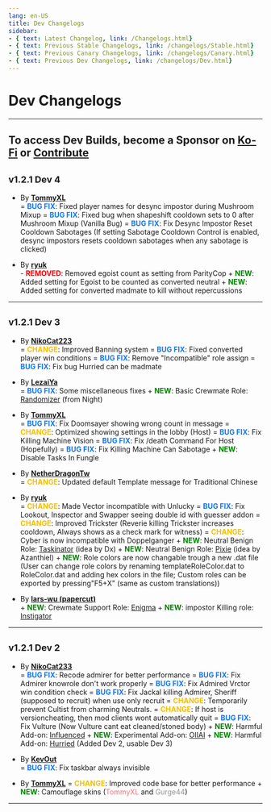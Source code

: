 ```yaml
---
lang: en-US
title: Dev Changelogs
sidebar:
- { text: Latest Changelog, link: /Changelogs.html}
- { text: Previous Stable Changelogs, link: /changelogs/Stable.html}
- { text: Previous Canary Changelogs, link: /changelogs/Canary.html}
- { text: Previous Dev Changelogs, link: /changelogs/Dev.html}
---
```


# Dev Changelogs
----
To access Dev Builds, become a Sponsor on [Ko-Fi](https://ko-fi.com/tohen) or [Contribute](https://github.com/0xDrMoe/TownofHost-Enhanced)
---

## <font size=4em><b>v1.2.1 Dev 4</b></font><br>

+ By [**TommyXL**](https://github.com/Tommy-XL)<br>
= <font color=#1376f0><b>BUG FIX</b></font>: Fixed player names for desync impostor during Mushroom Mixup
= <font color=#1376f0><b>BUG FIX</b></font>: Fixed bug when shapeshift cooldown sets to 0 after Mushroom Mixup (Vanilla Bug)
= <font color=#1376f0><b>BUG FIX</b></font>: Fix Desync Impostor Reset Cooldown Sabotages (If setting Sabotage Cooldown Control is enabled, desync impostors resets cooldown sabotages when any sabotage is clicked)

* By [**ryuk**](https://github.com/ryuk2098)<br>
\- <font color=red><b>REMOVED</b></font>: Removed egoist count as setting from ParityCop
\+ <font color=green><b>NEW</b></font>: Added setting for Egoist to be counted as converted neutral
\+ <font color=green><b>NEW</b></font>: Added setting for converted madmate to kill without repercussions
---

## <font size=4em><b>v1.2.1 Dev 3</b></font><br>

* By [**NikoCat223**](https://github.com/NikoCat233)<br>
= <font color=#F6BE00><b>CHANGE</b></font>: Improved Banning system
= <font color=#1376f0><b>BUG FIX</b></font>: Fixed converted player win conditions
= <font color=#1376f0><b>BUG FIX</b></font>: Remove "Incompatible" role assign
= <font color=#1376f0><b>BUG FIX</b></font>: Fix bug Hurried can be madmate

* By [**LezaiYa**](https://github.com/LezaiYa)<br>
= <font color=#1376f0><b>BUG FIX</b></font>: Some miscellaneous fixes
\+ <font color=green><b>NEW</b></font>: Basic Crewmate Role: [Randomizer](/options/Crewmates/Basic/Randomizer.html) (from Night)


* By [**TommyXL**](https://github.com/Tommy-XL)<br>
= <font color=#1376f0><b>BUG FIX</b></font>: Fix Doomsayer showing wrong count in message
= <font color=#F6BE00><b>CHANGE</b></font>: Optimized showing settings in the lobby (Host)
= <font color=#1376f0><b>BUG FIX</b></font>: Fix Killing Machine Vision
= <font color=#1376f0><b>BUG FIX</b></font>: Fix /death Command For Host (Hopefully)
= <font color=#1376f0><b>BUG FIX</b></font>: Fix Killing Machine Can Sabotage
\+ <font color=green><b>NEW</b></font>: Disable Tasks In Fungle

* By [**NetherDragonTw**](https://github.com/NetherDragonTw)<br>
= <font color=#F6BE00><b>CHANGE</b></font>: Updated default Template message for Traditional Chinese

* By [**ryuk**](https://github.com/ryuk2098)<br>
= <font color=#F6BE00><b>CHANGE</b></font>: Made Vector incompatible with Unlucky
= <font color=#1376f0><b>BUG FIX</b></font>: Fix Lookout, Inspector and Swapper seeing double id with guesser addon
= <font color=#F6BE00><b>CHANGE</b></font>: Improved Trickster (Reverie killing Trickster increases cooldown, Always shows as a check mark for witness)
= <font color=#F6BE00><b>CHANGE</b></font>: Cyber is now incompatible with Doppelganger
\+ <font color=green><b>NEW</b></font>: Neutral Benign Role: [Taskinator](/options/Neutrals/Benign/Taskinator.html) (idea by Dx)
\+ <font color=green><b>NEW</b></font>: Neutral Benign Role: [Pixie](/options/Neutrals/Benign/Pixie.html) (idea by Azanthiel)
\+ <font color=green><b>NEW</b></font>: Role colors are now changable trough a new .dat file (User can change role colors by renaming templateRoleColor.dat to RoleColor.dat and adding hex colors in the file; Custom roles can be exported by pressing"F5+X" (same as custom translations))

* By [**lars-wu (papercut)**](https://github.com/lars-wu)<br>
\+ <font color=green><b>NEW</b></font>: Crewmate Support Role: [Enigma](/options/Crewmates/Support/Enigma.html)
\+ <font color=green><b>NEW</b></font>: impostor Killing role: [Instigator](/options/Impostors/Killing/Instigator.html)
---

## <font size=4em><b>v1.2.1 Dev 2</b></font><br>

* By [**NikoCat233**](https://github.com/NikoCat233) <br>
= <font color=#1376f0><b>BUG FIX</b></font>: Recode admirer for better performance
= <font color=#1376f0><b>BUG FIX</b></font>: Fix Admirer knowrole don't work properly
= <font color=#1376f0><b>BUG FIX</b></font>: Fix Admired Vrctor win condition check
= <font color=#1376f0><b>BUG FIX</b></font>: Fix Jackal killing Admirer, Sheriff (supposed to recruit) when use only recruit
= <font color=#F6BE00><b>CHANGE</b></font>: Temporarily prevent Cultist from charming Neutrals.
= <font color=#F6BE00><b>CHANGE</b></font>: If host is versioncheating, then mod clients wont automatically quit
= <font color=#1376f0><b>BUG FIX</b></font>: Fix Vulture (Now Vulture cant eat cleaned/stoned body)
\+ <font color=green><b>NEW</b></font>: Harmful Add-on: [Influenced](/options/Addons/Harmful/Influenced.html)
\+ <font color=green><b>NEW</b></font>: Experimental Add-on: [OIIAI](/options/Experimental/Addon/OIIAI.html)
\+ <font color=green><b>NEW</b></font>: Harmful Add-on: [Hurried](/options/Addons/Harmful/Hurried.html) (Added Dev 2, usable Dev 3)

* By [**KevOut**](#) <br>
= <font color=#1376f0><b>BUG FIX</b></font>: Fix taskbar always invisible

* By [**TommyXL**](https://github.com/Tommy-XL)
= <font color=#F6BE00><b>CHANGE</b></font>: Improved code base for better performance
\+ <font color=green><b>NEW</b></font>: Camouflage skins (<font color=#ec7578>TommyXL</font> and <font color=#919497>Gurge44</font>)
---